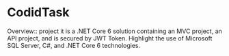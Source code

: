 # CodidTask
Overview::
project it is a .NET Core 6 solution containing an MVC project, an API project, and is secured by JWT Token. Highlight the use of Microsoft SQL Server, C#, and .NET Core 6 technologies.

